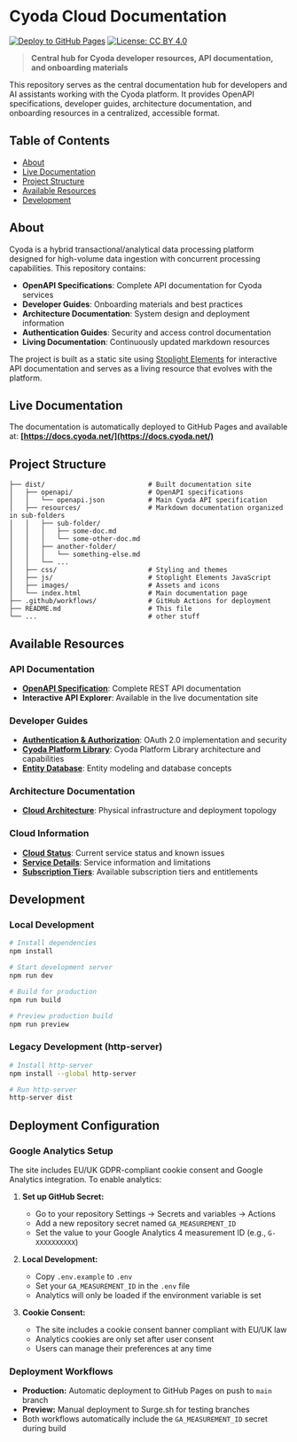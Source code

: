 # Cyoda Cloud Documentation

[![Deploy to GitHub Pages](https://github.com/Cyoda-platform/cyoda-docs/actions/workflows/static.yml/badge.svg)](https://github.com/Cyoda-platform/cyoda-docs/actions/workflows/static.yml)
[![License: CC BY 4.0](https://img.shields.io/badge/License-CC%20BY%204.0-lightgrey.svg)](https://creativecommons.org/licenses/by/4.0/)

> **Central hub for Cyoda developer resources, API documentation, and onboarding materials**

This repository serves as the central documentation hub for developers and AI assistants working with the Cyoda platform. It provides OpenAPI specifications, developer guides, architecture documentation, and onboarding resources in a centralized, accessible format.

## Table of Contents

- [About](#about)
- [Live Documentation](#live-documentation)
- [Project Structure](#project-structure)
- [Available Resources](#available-resources)
- [Development](#development)

## About

Cyoda is a hybrid transactional/analytical data processing platform designed for high-volume data ingestion with concurrent processing capabilities. This repository contains:

- **OpenAPI Specifications**: Complete API documentation for Cyoda services
- **Developer Guides**: Onboarding materials and best practices
- **Architecture Documentation**: System design and deployment information
- **Authentication Guides**: Security and access control documentation
- **Living Documentation**: Continuously updated markdown resources

The project is built as a static site using [Stoplight Elements](https://stoplight.io/open-source/elements) for interactive API documentation and serves as a living resource that evolves with the platform.

## Live Documentation

The documentation is automatically deployed to GitHub Pages and available at:
**[https://docs.cyoda.net/](https://docs.cyoda.net/)**

## Project Structure

```
├── dist/                          # Built documentation site
│   ├── openapi/                   # OpenAPI specifications
│   │   └── openapi.json           # Main Cyoda API specification
│   ├── resources/                 # Markdown documentation organized in sub-folders
│   │   ├── sub-folder/           
│   │   │   ├── some-doc.md
│   │   │   └── some-other-doc.md
│   │   ├── another-folder/          
│   │   │   └── something-else.md
│   │   └── ...
│   ├── css/                       # Styling and themes
│   ├── js/                        # Stoplight Elements JavaScript
│   ├── images/                    # Assets and icons
│   └── index.html                 # Main documentation page
├── .github/workflows/             # GitHub Actions for deployment
├── README.md                      # This file
└── ...                            # other stuff
```

## Available Resources

### API Documentation
- **[OpenAPI Specification](dist/openapi/openapi.json)**: Complete REST API documentation
- **Interactive API Explorer**: Available in the live documentation site

### Developer Guides
- **[Authentication & Authorization](dist/resources/guides/authentication-authorization.md)**: OAuth 2.0 implementation and security
- **[Cyoda Platform Library](dist/resources/guides/cpl-overview.md)**: Cyoda Platform Library architecture and capabilities
- **[Entity Database](dist/resources/guides/cyoda-entity-database.md)**: Entity modeling and database concepts

### Architecture Documentation
- **[Cloud Architecture](dist/resources/architecture/cyoda-cloud-architecture.md)**: Physical infrastructure and deployment topology

### Cloud Information
- **[Cloud Status](dist/resources/cloud/status.md)**: Current service status and known issues
- **[Service Details](dist/resources/cloud/service-details.md)**: Service information and limitations
- **[Subscription Tiers](dist/resources/cloud/entitlements.md)**: Available subscription tiers and entitlements


## Development

### Local Development
```bash
# Install dependencies
npm install

# Start development server
npm run dev

# Build for production
npm run build

# Preview production build
npm run preview
```

### Legacy Development (http-server)
```bash
# Install http-server
npm install --global http-server

# Run http-server
http-server dist
```

## Deployment Configuration

### Google Analytics Setup

The site includes EU/UK GDPR-compliant cookie consent and Google Analytics integration. To enable analytics:

1. **Set up GitHub Secret:**
   - Go to your repository Settings → Secrets and variables → Actions
   - Add a new repository secret named `GA_MEASUREMENT_ID`
   - Set the value to your Google Analytics 4 measurement ID (e.g., `G-XXXXXXXXXX`)

2. **Local Development:**
   - Copy `.env.example` to `.env`
   - Set your `GA_MEASUREMENT_ID` in the `.env` file
   - Analytics will only be loaded if the environment variable is set

3. **Cookie Consent:**
   - The site includes a cookie consent banner compliant with EU/UK law
   - Analytics cookies are only set after user consent
   - Users can manage their preferences at any time

### Deployment Workflows

- **Production:** Automatic deployment to GitHub Pages on push to `main` branch
- **Preview:** Manual deployment to Surge.sh for testing branches
- Both workflows automatically include the `GA_MEASUREMENT_ID` secret during build

